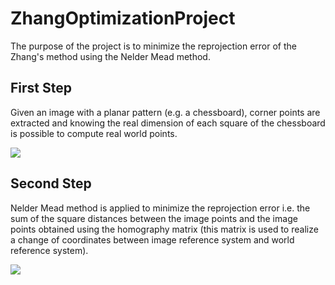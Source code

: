 # ZhangOptimizationProject
The purpose of the project is to minimize the reprojection error of the Zhang's method using the Nelder Mead method.

## First Step
Given an image with a planar pattern (e.g. a chessboard), corner points are extracted and knowing the real dimension of each square of the chessboard is possible to compute real world points.

<img align="center" src="https://automaticaddison.com/wp-content/uploads/2020/12/7_chessboard_input1_drawn_corners.jpg" >
                                                                                                        

## Second Step
Nelder Mead method is applied to minimize the reprojection error i.e. the sum of the square distances between the image points and the image points obtained using the homography matrix (this matrix is used to realize a change of coordinates between image reference system and world reference system).

<img align="center" src="https://rodolfoferro.files.wordpress.com/2017/02/gif1.gif" >


